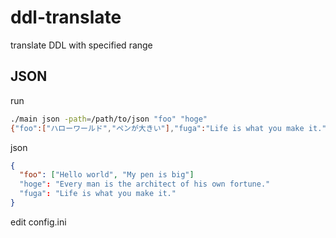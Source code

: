 # ddl-translate

translate DDL with specified range

## JSON

run
```bash
./main json -path=/path/to/json "foo" "hoge"
{"foo":["ハローワールド","ペンが大きい"],"fuga":"Life is what you make it.","hoge":"人は皆、自分の運を決めるのは自分自身です。"}
```

json
```json
{
  "foo": ["Hello world", "My pen is big"]
  "hoge": "Every man is the architect of his own fortune."
  "fuga": "Life is what you make it."
}
```

edit config.ini
